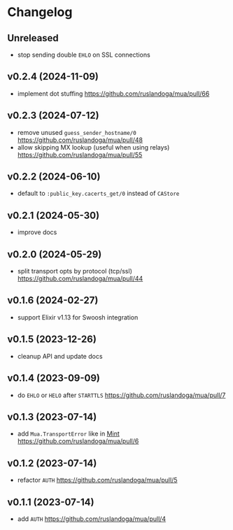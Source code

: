 # Changelog

## Unreleased

- stop sending double `EHLO` on SSL connections 

## v0.2.4 (2024-11-09)

- implement dot stuffing https://github.com/ruslandoga/mua/pull/66

## v0.2.3 (2024-07-12)

- remove unused `guess_sender_hostname/0` https://github.com/ruslandoga/mua/pull/48
- allow skipping MX lookup (useful when using relays) https://github.com/ruslandoga/mua/pull/55

## v0.2.2 (2024-06-10)

- default to `:public_key.cacerts_get/0` instead of `CAStore`

## v0.2.1 (2024-05-30)

- improve docs

## v0.2.0 (2024-05-29)

- split transport opts by protocol (tcp/ssl) https://github.com/ruslandoga/mua/pull/44

## v0.1.6 (2024-02-27)

- support Elixir v1.13 for Swoosh integration

## v0.1.5 (2023-12-26)

- cleanup API and update docs

## v0.1.4 (2023-09-09)

- do `EHLO` or `HELO` after `STARTTLS` https://github.com/ruslandoga/mua/pull/7

## v0.1.3 (2023-07-14)

- add `Mua.TransportError` like in [Mint](https://github.com/elixir-mint/mint/blob/main/lib/mint/transport_error.ex) https://github.com/ruslandoga/mua/pull/6

## v0.1.2 (2023-07-14)

- refactor `AUTH` https://github.com/ruslandoga/mua/pull/5

## v0.1.1 (2023-07-14)

- add `AUTH` https://github.com/ruslandoga/mua/pull/4
